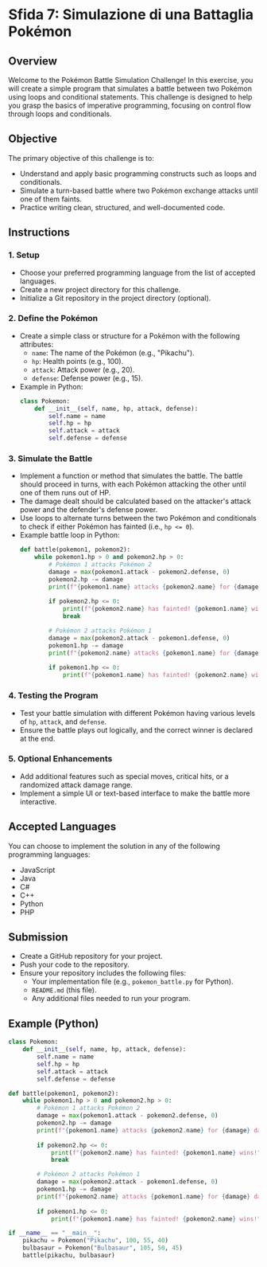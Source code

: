 # Sfida 7: Simulazione di una Battaglia Pokémon

## Overview
Welcome to the Pokémon Battle Simulation Challenge! In this exercise, you will create a simple program that simulates a battle between two Pokémon using loops and conditional statements. This challenge is designed to help you grasp the basics of imperative programming, focusing on control flow through loops and conditionals.

## Objective
The primary objective of this challenge is to:
- Understand and apply basic programming constructs such as loops and conditionals.
- Simulate a turn-based battle where two Pokémon exchange attacks until one of them faints.
- Practice writing clean, structured, and well-documented code.

## Instructions
### 1. **Setup**
   - Choose your preferred programming language from the list of accepted languages.
   - Create a new project directory for this challenge.
   - Initialize a Git repository in the project directory (optional).

### 2. **Define the Pokémon**
   - Create a simple class or structure for a Pokémon with the following attributes:
     - `name`: The name of the Pokémon (e.g., "Pikachu").
     - `hp`: Health points (e.g., 100).
     - `attack`: Attack power (e.g., 20).
     - `defense`: Defense power (e.g., 15).
   - Example in Python:
     ```python
     class Pokemon:
         def __init__(self, name, hp, attack, defense):
             self.name = name
             self.hp = hp
             self.attack = attack
             self.defense = defense
     ```

### 3. **Simulate the Battle**
   - Implement a function or method that simulates the battle. The battle should proceed in turns, with each Pokémon attacking the other until one of them runs out of HP.
   - The damage dealt should be calculated based on the attacker's attack power and the defender's defense power.
   - Use loops to alternate turns between the two Pokémon and conditionals to check if either Pokémon has fainted (i.e., `hp <= 0`).
   - Example battle loop in Python:
     ```python
     def battle(pokemon1, pokemon2):
         while pokemon1.hp > 0 and pokemon2.hp > 0:
             # Pokémon 1 attacks Pokémon 2
             damage = max(pokemon1.attack - pokemon2.defense, 0)
             pokemon2.hp -= damage
             print(f"{pokemon1.name} attacks {pokemon2.name} for {damage} damage. {pokemon2.name} has {pokemon2.hp} HP left.")
             
             if pokemon2.hp <= 0:
                 print(f"{pokemon2.name} has fainted! {pokemon1.name} wins!")
                 break

             # Pokémon 2 attacks Pokémon 1
             damage = max(pokemon2.attack - pokemon1.defense, 0)
             pokemon1.hp -= damage
             print(f"{pokemon2.name} attacks {pokemon1.name} for {damage} damage. {pokemon1.name} has {pokemon1.hp} HP left.")
             
             if pokemon1.hp <= 0:
                 print(f"{pokemon1.name} has fainted! {pokemon2.name} wins!")
     ```

### 4. **Testing the Program**
   - Test your battle simulation with different Pokémon having various levels of `hp`, `attack`, and `defense`.
   - Ensure the battle plays out logically, and the correct winner is declared at the end.

### 5. **Optional Enhancements**
   - Add additional features such as special moves, critical hits, or a randomized attack damage range.
   - Implement a simple UI or text-based interface to make the battle more interactive.

## Accepted Languages
You can choose to implement the solution in any of the following programming languages:
- JavaScript
- Java
- C#
- C++
- Python
- PHP

## Submission
- Create a GitHub repository for your project.
- Push your code to the repository.
- Ensure your repository includes the following files:
  - Your implementation file (e.g., `pokemon_battle.py` for Python).
  - `README.md` (this file).
  - Any additional files needed to run your program.

## Example (Python)
```python
class Pokemon:
    def __init__(self, name, hp, attack, defense):
        self.name = name
        self.hp = hp
        self.attack = attack
        self.defense = defense

def battle(pokemon1, pokemon2):
    while pokemon1.hp > 0 and pokemon2.hp > 0:
        # Pokémon 1 attacks Pokémon 2
        damage = max(pokemon1.attack - pokemon2.defense, 0)
        pokemon2.hp -= damage
        print(f"{pokemon1.name} attacks {pokemon2.name} for {damage} damage. {pokemon2.name} has {pokemon2.hp} HP left.")
        
        if pokemon2.hp <= 0:
            print(f"{pokemon2.name} has fainted! {pokemon1.name} wins!")
            break

        # Pokémon 2 attacks Pokémon 1
        damage = max(pokemon2.attack - pokemon1.defense, 0)
        pokemon1.hp -= damage
        print(f"{pokemon2.name} attacks {pokemon1.name} for {damage} damage. {pokemon1.name} has {pokemon1.hp} HP left.")
        
        if pokemon1.hp <= 0:
            print(f"{pokemon1.name} has fainted! {pokemon2.name} wins!")

if __name__ == "__main__":
    pikachu = Pokemon("Pikachu", 100, 55, 40)
    bulbasaur = Pokemon("Bulbasaur", 105, 50, 45)
    battle(pikachu, bulbasaur)

